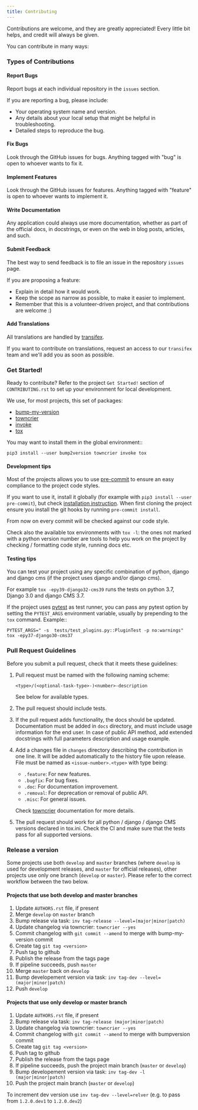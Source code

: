 ```yaml
---
title: Contributing
---
```


Contributions are welcome, and they are greatly appreciated! Every
little bit helps, and credit will always be given.

You can contribute in many ways:

### Types of Contributions

#### Report Bugs

Report bugs at each individual repository in the `issues` section.

If you are reporting a bug, please include:

* Your operating system name and version.
* Any details about your local setup that might be helpful in troubleshooting.
* Detailed steps to reproduce the bug.

#### Fix Bugs

Look through the GitHub issues for bugs. Anything tagged with "bug"
is open to whoever wants to fix it.

#### Implement Features

Look through the GitHub issues for features. Anything tagged with "feature"
is open to whoever wants to implement it.

#### Write Documentation

Any application could always use more documentation, whether as part of the
official docs, in docstrings, or even on the web in blog posts,
articles, and such.

#### Submit Feedback

The best way to send feedback is to file an issue in the repository `issues` page.

If you are proposing a feature:

* Explain in detail how it would work.
* Keep the scope as narrow as possible, to make it easier to implement.
* Remember that this is a volunteer-driven project, and that contributions
  are welcome :)

#### Add Translations

All translations are handled by [transifex](https://app.transifex.com/nephila/>).

If you want to contribute on translations, request an access to our `transifex` team and we'll add you
as soon as possible.

### Get Started!

Ready to contribute? Refer to the project `Get Started!` section of `CONTRIBUTING.rst`
to set up your environment for local development.

We use, for most projects, this set of packages:

- [bump-my-version](https://pypi.org/project/bump-my-version/)
- [towncrier](https://pypi.org/project/towncrier/#news-fragments)
- [invoke](https://pypi.org/project/invoke/)
- [tox](https://pypi.org/project/tox/)

You may want to install them in the global environment::

    pip3 install --user bump2version towncrier invoke tox

#### Development tips

Most of the projects allows you to use [pre-commit](https://pre-commit.com/) to ensure an easy compliance
to the project code styles.

If you want to use it, install it globally (for example with `pip3 install --user pre-commit`),
but check [installation instruction](https://pre-commit.com/#install>).
When first cloning the project ensure you install the git hooks by running `pre-commit install`.

From now on every commit will be checked against our code style.

Check also the available tox environments with `tox -l`: the ones not marked with a python version number are tools
to help you work on the project by checking / formatting code style, running docs etc.

#### Testing tips

You can test your project using any specific combination of python, django and django cms (if the project uses django and/or django cms).

For example `tox -epy39-django32-cms39` runs the tests on python 3.7, Django 3.0 and django CMS 3.7.

If the project uses [pytest](https://pytest.org/) as test runner, you can pass any pytest option by setting the
`PYTEST_ARGS` environment variable, usually by prepending to the `tox` command. Example::

    PYTEST_ARGS=" -s  tests/test_plugins.py::PluginTest -p no:warnings" tox -epy37-django30-cms37

### Pull Request Guidelines

Before you submit a pull request, check that it meets these guidelines:

1. Pull request must be named with the following naming scheme:

   `<type>/(<optional-task-type>-)<number>-description`

   See below for available types.

2. The pull request should include tests.
3. If the pull request adds functionality, the docs should be updated.
   Documentation must be added in `docs` directory, and must include usage
   information for the end user.
   In case of public API method, add extended docstrings with full parameters
   description and usage example.
4. Add a changes file in `changes` directory describing the contribution in
   one line. It will be added automatically to the history file upon release.
   File must be named as `<issue-number>.<type>` with type being:

    - `.feature`: For new features.
    - `.bugfix`: For bug fixes.
    - `.doc`: For documentation improvement.
    - `.removal`: For deprecation or removal of public API.
    - `.misc`: For general issues.

   Check [towncrier](https://pypi.org/project/towncrier/#news-fragments) documentation for more details.

5. The pull request should work for all python / django / django CMS versions
   declared in tox.ini.
   Check the CI and make sure that the tests pass for all supported versions.

### Release a version

Some projects use both `develop` and `master` branches (where `develop` is used for development releases,
and `master` for official releases), other projects use only one branch (`develop` or `master`).
Please refer to the correct workflow between the two below.

#### Projects that use both develop and master branches

1. Update `AUTHORS.rst` file, if present
2. Merge `develop` on `master` branch
3. Bump release via task: `inv tag-release --level=(major|minor|patch)`
4. Update changelog via towncrier: `towncrier --yes`
5. Commit changelog with `git commit --amend` to merge with bump-my-version commit
6. Create tag `git tag <version>`
7. Push tag to github
8. Publish the release from the tags page
9. If pipeline succeeds, push `master`
10. Merge `master` back on `develop`
11. Bump developement version via task: `inv tag-dev --level=(major|minor|patch)`
12. Push `develop`

#### Projects that use only develop or master branch

1. Update `AUTHORS.rst` file, if present
2. Bump release via task: `inv tag-release (major|minor|patch)`
3. Update changelog via towncrier: `towncrier --yes`
4. Commit changelog with `git commit --amend` to merge with bumpversion commit
5. Create tag `git tag <version>`
6. Push tag to github
7. Publish the release from the tags page
8. If pipeline succeeds, push the project main branch (`master` or `develop`)
9. Bump developement version via task: `inv tag-dev -l (major|minor|patch)`
10. Push the project main branch (`master` or `develop`)

To increment dev version use `inv tag-dev --level=relver` (e.g. to pass from `1.2.0.dev1` to `1.2.0.dev2`)
